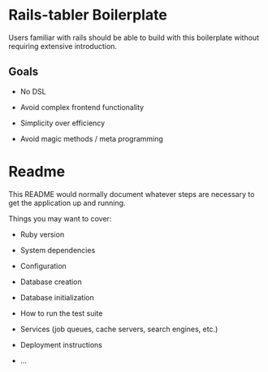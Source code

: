 # Rails-tabler Boilerplate

Users familiar with rails should be able to build with this boilerplate without requiring extensive introduction.

## Goals

* No DSL

* Avoid complex frontend functionality

* Simplicity over efficiency

* Avoid magic methods / meta programming

# Readme

This README would normally document whatever steps are necessary to get the
application up and running.

Things you may want to cover:

* Ruby version

* System dependencies

* Configuration

* Database creation

* Database initialization

* How to run the test suite

* Services (job queues, cache servers, search engines, etc.)

* Deployment instructions

* ...
